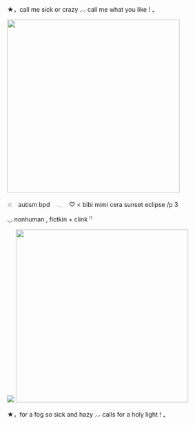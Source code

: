 ★，call me sick or crazy ⸝⸝ call me what you like ! ₊

<img src="https://i.postimg.cc/853FzD3P/Untitled10-20250207070743.png" data-canonical-src="(https://i.postimg.cc/853FzD3P/Untitled10-20250207070743.png)" width="400" height="400" />



𓏴⠀  autism bpd　𓂃⠀
♡ < bibi mimi cera sunset eclipse /p 3

◡  nonhuman , fictkin + clink ꜝꜝ

![](https://i.postimg.cc/zGMjbLQT/Untitled10-20250207071118.png)
<img src="https://i.postimg.cc/zGMjbLQT/Untitled10-20250207071118.png" data-canonical-src="(https://i.postimg.cc/zGMjbLQT/Untitled10-20250207071118.png)" width="400" height="400" />



★，for a fog so sick and hazy ⸝⸝ calls for a holy light  ! ₊
<!--
**roughhousesmp/roughhousesmp** is a ✨ _special_ ✨ repository because its `README.md` (this file) appears on your GitHub profile.

Here are some ideas to get you started:

- 🔭 I’m currently working on ...
- 🌱 I’m currently learning ...
- 👯 I’m looking to collaborate on ...
- 🤔 I’m looking for help with ...
- 💬 Ask me about ...
- 📫 How to reach me: ...
- 😄 Pronouns: ...
- ⚡ Fun fact: ...
-->
